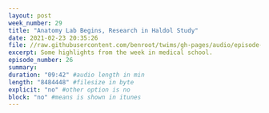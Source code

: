 ```yaml
---
layout: post
week_number: 29
title: "Anatomy Lab Begins, Research in Haldol Study"
date: 2021-02-23 20:35:26
file: //raw.githubusercontent.com/benroot/twims/gh-pages/audio/episode-26.mp3
excerpt: Some highlights from the week in medical school.
episode_number: 26
summary: 
duration: "09:42" #audio length in min
length: "8484448" #filesize in byte
explicit: "no" #other option is no
block: "no" #means is shown in itunes
---
```




